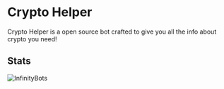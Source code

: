 # Crypto Helper

Crypto Helper is a open source bot crafted to give you all the info about crypto you need!


## Stats

![InfinityBots](https://infinitybots.gg/bots/747050613656911892/widget?size=large)

